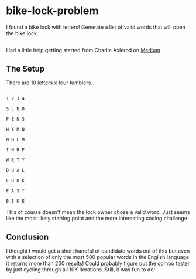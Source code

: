 # bike-lock-problem
I found a bike lock with letters!  Generate a list of valid words that will open the bike lock.  

##

Had a little help getting started from Charlie Axlerod on [Medium](https://medium.com/jsunderthescope/generating-a-list-of-valid-words-in-javascript-efd3955c8912).

## The Setup

There are 10 letters x four tumblers.

```

1 2 3 4

S L E D

P E N S

H Y M N

M H L M

T N R P

W R T Y

D U A L

L O O K

F A S T

B I K E
```

This of course doesn't mean the lock owner chose a valid word.  Just seems like the most likely starting point and the more interesting coding challenge.  

## Conclusion

I thought I would get a short handful of candidate words out of this but even with a selection of only the most 500 popular words in the English language it returns more than 200 results!  Could probably figure out the combo faster by just cycling through all 10K iterations.  Still, it was fun to do!

